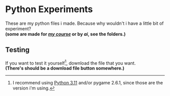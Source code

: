 # Python Experiments
These are my python files i made. Because why wouldn't i have a little bit of experiment?  
**(some are made for [_my course_](https://algorithmicschool.com) or by _ai_, see the folders.)**

## Testing
If you want to test it yourself[^1], download the file that you want.  
**(There's should be a download file button somewhere.)**

[^1]: I recommend using [Python 3.11](https://www.python.org/downloads/release/python-3110/) and/or pygame 2.6.1, since those are the version i'm using.